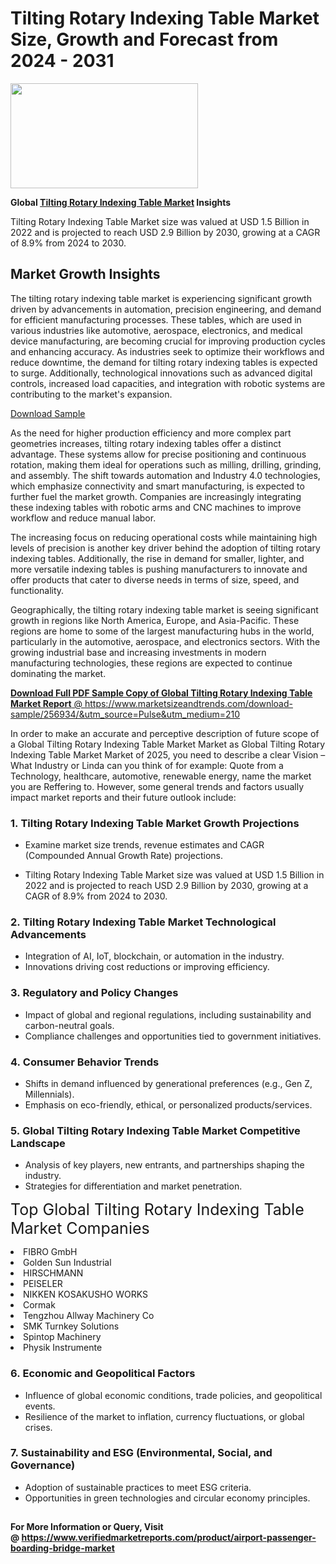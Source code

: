 <H1>Tilting Rotary Indexing Table Market Size, Growth and Forecast from 2024 - 2031</H1><img class="aligncenter size-medium wp-image-584254" src="https://thirdeyenews.in/wp-content/uploads/2024/09/Global-Market-Research-300x168.jpeg" alt="" width="300" height="168" /><p><strong>Global&nbsp;<a href="https://www.marketsizeandtrends.com/download-sample/256934/&amp;utm_source=Pulse&amp;utm_medium=210">Tilting Rotary Indexing Table Market</a> Insights</strong></p><p>Tilting Rotary Indexing Table Market size was valued at USD 1.5 Billion in 2022 and is projected to reach USD 2.9 Billion by 2030, growing at a CAGR of 8.9% from 2024 to 2030.</p><p><h2>Market Growth Insights</h2> <p>The tilting rotary indexing table market is experiencing significant growth driven by advancements in automation, precision engineering, and demand for efficient manufacturing processes. These tables, which are used in various industries like automotive, aerospace, electronics, and medical device manufacturing, are becoming crucial for improving production cycles and enhancing accuracy. As industries seek to optimize their workflows and reduce downtime, the demand for tilting rotary indexing tables is expected to surge. Additionally, technological innovations such as advanced digital controls, increased load capacities, and integration with robotic systems are contributing to the market's expansion.</p> <p><a href="#">Download Sample</a></p> <p>As the need for higher production efficiency and more complex part geometries increases, tilting rotary indexing tables offer a distinct advantage. These systems allow for precise positioning and continuous rotation, making them ideal for operations such as milling, drilling, grinding, and assembly. The shift towards automation and Industry 4.0 technologies, which emphasize connectivity and smart manufacturing, is expected to further fuel the market growth. Companies are increasingly integrating these indexing tables with robotic arms and CNC machines to improve workflow and reduce manual labor.</p> <p>The increasing focus on reducing operational costs while maintaining high levels of precision is another key driver behind the adoption of tilting rotary indexing tables. Additionally, the rise in demand for smaller, lighter, and more versatile indexing tables is pushing manufacturers to innovate and offer products that cater to diverse needs in terms of size, speed, and functionality.</p> <p>Geographically, the tilting rotary indexing table market is seeing significant growth in regions like North America, Europe, and Asia-Pacific. These regions are home to some of the largest manufacturing hubs in the world, particularly in the automotive, aerospace, and electronics sectors. With the growing industrial base and increasing investments in modern manufacturing technologies, these regions are expected to continue dominating the market.</p> <p><a href="#"></p><p><span class=""><strong>Download Full PDF Sample Copy of Global Tilting Rotary Indexing Table Market Report</strong> @ <a href="https://www.marketsizeandtrends.com/download-sample/256934/&amp;utm_source=Pulse&amp;utm_medium=210" target="_blank">https://www.marketsizeandtrends.com/download-sample/256934/&amp;utm_source=Pulse&amp;utm_medium=210</a></span></p><p>In order to make an accurate and perceptive description of future scope of a Global&nbsp;Tilting Rotary Indexing Table Market Market as Global&nbsp;Tilting Rotary Indexing Table Market Market of 2025, you need to describe a clear Vision &ndash; What Industry or Linda can you think of for example: Quote from a Technology, healthcare, automotive, renewable energy, name the market you are Reffering to. However, some general trends and factors usually impact market reports and their future outlook include:</p><h3>1.&nbsp;<strong>Tilting Rotary Indexing Table Market Growth Projections</strong></h3><ul><li>Examine market size trends, revenue estimates and CAGR (Compounded Annual Growth Rate) projections.</li><li><p>Tilting Rotary Indexing Table Market size was valued at USD 1.5 Billion in 2022 and is projected to reach USD 2.9 Billion by 2030, growing at a CAGR of 8.9% from 2024 to 2030.</p></li></ul><h3>2.&nbsp;<strong>Tilting Rotary Indexing Table Market Technological Advancements</strong></h3><ul><li>Integration of AI, IoT, blockchain, or automation in the industry.</li><li>Innovations driving cost reductions or improving efficiency.</li></ul><h3>3.&nbsp;<strong>Regulatory and Policy Changes</strong></h3><ul><li>Impact of global and regional regulations, including sustainability and carbon-neutral goals.</li><li>Compliance challenges and opportunities tied to government initiatives.</li></ul><h3>4.&nbsp;<strong>Consumer Behavior Trends</strong></h3><ul><li>Shifts in demand influenced by generational preferences (e.g., Gen Z, Millennials).</li><li>Emphasis on eco-friendly, ethical, or personalized products/services.</li></ul><h3>5.&nbsp;<strong>Global Tilting Rotary Indexing Table Market Competitive Landscape</strong></h3><ul><li>Analysis of key players, new entrants, and partnerships shaping the industry.</li><li>Strategies for differentiation and market penetration.</li></ul><p data-pm-slice="1 1 []"><span style="color: inherit; font-family: inherit; font-size: 25px;">Top Global Tilting Rotary Indexing Table Market Companies</span></p><div class="" data-test-id=""><p><li>FIBRO GmbH</li><li> Golden Sun Industrial</li><li> HIRSCHMANN</li><li> PEISELER</li><li> NIKKEN KOSAKUSHO WORKS</li><li> Cormak</li><li> Tengzhou Allway Machinery Co</li><li> SMK Turnkey Solutions</li><li> Spintop Machinery</li><li> Physik Instrumente</li></p></div><h3>6.&nbsp;<strong>Economic and Geopolitical Factors</strong></h3><ul><li>Influence of global economic conditions, trade policies, and geopolitical events.</li><li>Resilience of the market to inflation, currency fluctuations, or global crises.</li></ul><h3>7.&nbsp;<strong>Sustainability and ESG (Environmental, Social, and Governance)</strong></h3><ul><li>Adoption of sustainable practices to meet ESG criteria.</li><li>Opportunities in green technologies and circular economy principles.</li></ul><h2><strong style="font-size: 14px;">For More Information or Query, Visit @&nbsp;</strong><a style="background-color: #ffffff; font-size: 14px;" href="https://www.marketsizeandtrends.com/report/tilting-rotary-indexing-table-market/" target="_blank">https://www.verifiedmarketreports.com/product/airport-passenger-boarding-bridge-market</a></h2>
